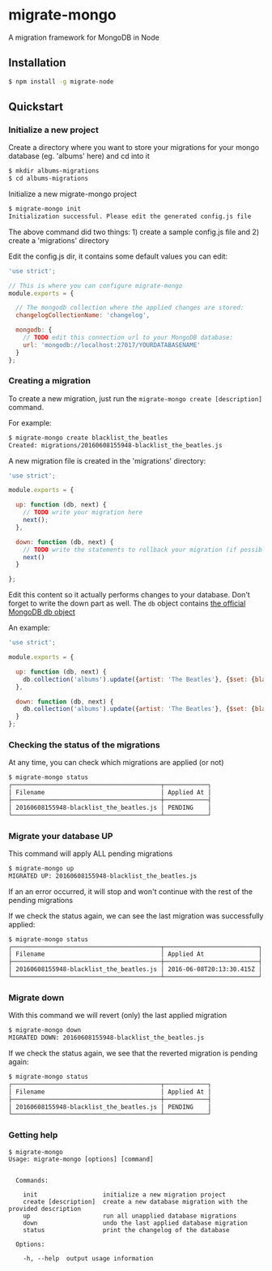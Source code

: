 # migrate-mongo
A migration framework for MongoDB in Node

## Installation
````bash
$ npm install -g migrate-node
````

## Quickstart
### Initialize a new project
Create a directory where you want to store your migrations for your mongo database (eg. 'albums' here) and cd into it
````bash
$ mkdir albums-migrations
$ cd albums-migrations
````

Initialize a new migrate-mongo project
````bash
$ migrate-mongo init
Initialization successful. Please edit the generated config.js file
````

The above command did two things: 1) create a sample config.js file and 2) create a 'migrations' directory

Edit the config.js dir, it contains some default values you can edit:
````javascript
'use strict';

// This is where you can configure migrate-mongo
module.exports = {

  // The mongodb collection where the applied changes are stored:
  changelogCollectionName: 'changelog',

  mongodb: {
    // TODO edit this connection url to your MongoDB database:
    url: 'mongodb://localhost:27017/YOURDATABASENAME'
  }
};
````

### Creating a migration
To create a new migration, just run the ````migrate-mongo create [description]```` command.

For example:
````bash
$ migrate-mongo create blacklist_the_beatles
Created: migrations/20160608155948-blacklist_the_beatles.js
````

A new migration file is created in the 'migrations' directory:
````javascript
'use strict';

module.exports = {

  up: function (db, next) {
    // TODO write your migration here
    next();
  },

  down: function (db, next) {
    // TODO write the statements to rollback your migration (if possible)
    next()
  }

};
````

Edit this content so it actually performs changes to your database. Don't forget to write the down part as well.
The ````db```` object contains [the official MongoDB db object](https://www.npmjs.com/package/mongodb)

An example:
````javascript
'use strict';

module.exports = {

  up: function (db, next) {
    db.collection('albums').update({artist: 'The Beatles'}, {$set: {blacklisted: true}}, next);
  },

  down: function (db, next) {
    db.collection('albums').update({artist: 'The Beatles'}, {$set: {blacklisted: false}}, next);
  }
};
````

### Checking the status of the migrations
At any time, you can check which migrations are applied (or not)

````bash
$ migrate-mongo status
┌─────────────────────────────────────────┬────────────┐
│ Filename                                │ Applied At │
├─────────────────────────────────────────┼────────────┤
│ 20160608155948-blacklist_the_beatles.js │ PENDING    │
└─────────────────────────────────────────┴────────────┘

````

### Migrate your database UP
This command will apply ALL pending migrations
````bash
$ migrate-mongo up
MIGRATED UP: 20160608155948-blacklist_the_beatles.js
````

If an an error occurred, it will stop and won't continue with the rest of the pending migrations

If we check the status again, we can see the last migration was successfully applied:
````bash
$ migrate-mongo status
┌─────────────────────────────────────────┬──────────────────────────┐
│ Filename                                │ Applied At               │
├─────────────────────────────────────────┼──────────────────────────┤
│ 20160608155948-blacklist_the_beatles.js │ 2016-06-08T20:13:30.415Z │
└─────────────────────────────────────────┴──────────────────────────┘
````


### Migrate down
With this command we will revert (only) the last applied migration

````bash
$ migrate-mongo down
MIGRATED DOWN: 20160608155948-blacklist_the_beatles.js
````

If we check the status again, we see that the reverted migration is pending again:
````bash
$ migrate-mongo status
┌─────────────────────────────────────────┬────────────┐
│ Filename                                │ Applied At │
├─────────────────────────────────────────┼────────────┤
│ 20160608155948-blacklist_the_beatles.js │ PENDING    │
└─────────────────────────────────────────┴────────────┘
````

### Getting help
````
$ migrate-mongo
Usage: migrate-mongo [options] [command]


  Commands:

    init                  initialize a new migration project
    create [description]  create a new database migration with the provided description
    up                    run all unapplied database migrations
    down                  undo the last applied database migration
    status                print the changelog of the database

  Options:

    -h, --help  output usage information
````
